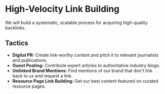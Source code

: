 # High-Velocity Link Building

We will build a systematic, scalable process for acquiring high-quality backlinks.

## Tactics

* **Digital PR:** Create link-worthy content and pitch it to relevant journalists and publications.
* **Guest Posting:** Contribute expert articles to authoritative industry blogs.
* **Unlinked Brand Mentions:** Find mentions of our brand that don't link back to us and request a link.
* **Resource Page Link Building:** Get our best content featured on curated resource pages.

